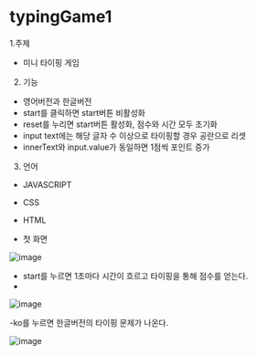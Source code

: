 # typingGame1

1.주제
- 미니 타이핑 게임



2. 기능
- 영어버전과 한글버전
- start를 클릭하면 start버튼 비활성화
- reset를 누리면 start버튼 활성화, 점수와 시간 모두 초기화
- input text에는 해당 글자 수 이상으로 타이핑할 경우 공란으로 리셋
- innerText와 input.value가 동일하면 1점씩 포인트 증가



3. 언어
- JAVASCRIPT
- CSS
- HTML



- 첫 화면

![image](https://user-images.githubusercontent.com/83012943/118841494-52cae080-b903-11eb-9b4b-93406f50b2c5.png)

- start를 누르면 1초마다 시간이 흐르고 타이핑을 통해 점수를 얻는다.
- 
![image](https://user-images.githubusercontent.com/83012943/118840670-92dd9380-b902-11eb-91d5-f944cbe3ecce.png)


-ko를 누르면 한글버전의 타이핑 문제가 나온다.

![image](https://user-images.githubusercontent.com/83012943/118841353-38910280-b903-11eb-9e9f-f1cef9093229.png)

